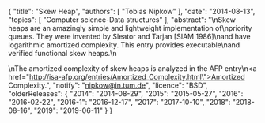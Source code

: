 {
    "title": "Skew Heap",
    "authors": [
        "Tobias Nipkow"
    ],
    "date": "2014-08-13",
    "topics": [
        "Computer science-Data structures"
    ],
    "abstract": "\nSkew heaps are an amazingly simple and lightweight implementation of\npriority queues. They were invented by Sleator and Tarjan [SIAM 1986]\nand have logarithmic amortized complexity. This entry provides executable\nand verified functional skew heaps.\n<p>\nThe amortized complexity of skew heaps is analyzed in the AFP entry\n<a href=\"http://isa-afp.org/entries/Amortized_Complexity.html\">Amortized Complexity</a>.",
    "notify": "nipkow@in.tum.de",
    "licence": "BSD",
    "olderReleases": {
        "2014": "2014-08-29",
        "2015": "2015-05-27",
        "2016": "2016-02-22",
        "2016-1": "2016-12-17",
        "2017": "2017-10-10",
        "2018": "2018-08-16",
        "2019": "2019-06-11"
    }
}